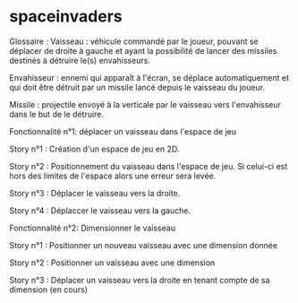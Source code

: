 # spaceinvaders
Glossaire :
Vaisseau : véhicule commandé par le joueur, pouvant se déplacer de droite à gauche et ayant la possibilité de lancer des missiles destinés à détruire le(s) envahisseurs.

Envahisseur : ennemi qui apparaît à l'écran, se déplace automatiquement et qui doit être détruit par un missile lancé depuis le vaisseau du joueur.

Missile : projectile envoyé à la verticale par le vaisseau vers l'envahisseur dans le but de le détruire.


Fonctionnalité n°1: déplacer un vaisseau dans l'espace de jeu

  Story n°1 : Création d'un espace de jeu en 2D.
  
  Story n°2 : Positionnement du vaisseau dans l'espace de jeu. 
  Si celui-ci est hors des limites de l'espace alors une erreur sera levée.
  
  Story n°3 : Déplacer le vaisseau vers la droite.
  
  Story n°4 : Déplaccer le vaisseau vers la gauche.
  
Fonctionnalité n°2: Dimensionner le vaisseau

  Story n°1 : Positionner un nouveau vaisseau avec une dimension donnée
  
  Story n°2 : Positionner un vaisseau avec une dimension
  
  Story n°3 : Déplacer un vaisseau vers la droite en tenant compte de sa dimension (en cours)
  
  
  
  
  
  
